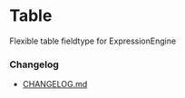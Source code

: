 # Table #

Flexible table fieldtype for ExpressionEngine

### Changelog ###

* [CHANGELOG.md](/lastfriday/table.ee_addon/CHANGELOG.md)


